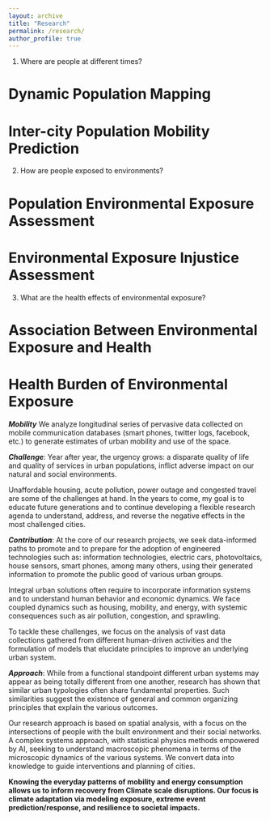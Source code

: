 ```yaml
---
layout: archive
title: "Research"
permalink: /research/
author_profile: true
---
```



1. Where are people at different times?

# Dynamic Population Mapping
# Inter-city Population Mobility Prediction

2. How are people exposed to environments?

# Population Environmental Exposure Assessment
# Environmental Exposure Injustice Assessment

3. What are the health effects of environmental exposure?

# Association Between Environmental Exposure and Health
# Health Burden of Environmental Exposure







***Mobility***
We analyze longitudinal series of pervasive data collected on mobile communication databases (smart phones, twitter logs, facebook, etc.) to generate estimates of urban mobility and use of the space.

***Challenge***:
Year after year, the urgency grows: a disparate quality of life and quality of services in urban populations, inflict adverse impact on our natural and social environments.

Unaffordable housing, acute pollution, power outage and congested travel are some of the challenges at hand. In the years to come, my goal is to educate future generations and to continue developing a flexible research agenda to understand, address, and reverse the negative effects in the most challenged cities.

***Contribution***:
At the core of our research projects, we seek data-informed paths to promote and to prepare for the adoption of engineered technologies such as: information technologies, electric cars, photovoltaics, house sensors, smart phones, among many others, using their generated information  to promote the public good of various urban groups.

Integral urban solutions often require to incorporate information systems and to understand human behavior and economic dynamics. We face coupled dynamics such as housing, mobility, and energy, with systemic consequences such as air pollution, congestion, and sprawling.

To tackle these challenges, we focus on the analysis of vast data collections gathered from different human-driven activities and the formulation of models that elucidate principles to improve an underlying urban system.

***Approach***:
While from a functional standpoint different urban systems may appear as being totally different from one another, research has shown that similar urban typologies often share fundamental properties. Such similarities suggest the existence of general and common organizing principles that explain the various outcomes.

Our research approach is based on spatial analysis, with a focus on the intersections of people with the built environment and their social networks. A complex systems approach, with statistical physics methods empowered by AI, seeking to understand macroscopic phenomena in terms of the microscopic dynamics of the various systems. We convert data into knowledge to guide interventions and planning of cities.

**Knowing the everyday patterns of mobility and energy consumption allows us to inform recovery from Climate scale disruptions. Our focus is climate adaptation via modeling exposure, extreme event prediction/response, and resilience to societal impacts.**
